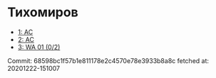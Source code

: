 # Тихомиров
- [1: AC](1.md)
- [2: AC](2.md)
- [3: WA 01 (0/2)](3.md)

Commit: 68598bc1f57b1e811178e2c4570e78e3933b8a8c
 fetched at: 20201222-151007
